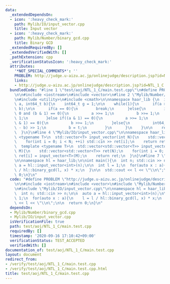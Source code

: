 ```yaml
---
data:
  _extendedDependsOn:
  - icon: ':heavy_check_mark:'
    path: Mylib/IO/input_vector.cpp
    title: Input vector
  - icon: ':heavy_check_mark:'
    path: Mylib/Number/binary_gcd.cpp
    title: Binary GCD
  _extendedRequiredBy: []
  _extendedVerifiedWith: []
  _pathExtension: cpp
  _verificationStatusIcon: ':heavy_check_mark:'
  attributes:
    '*NOT_SPECIAL_COMMENTS*': ''
    PROBLEM: http://judge.u-aizu.ac.jp/onlinejudge/description.jsp?id=NTL_1_C
    links:
    - http://judge.u-aizu.ac.jp/onlinejudge/description.jsp?id=NTL_1_C
  bundledCode: "#line 1 \"test/aoj/NTL_1_C/main.test.cpp\"\n#define PROBLEM \"http://judge.u-aizu.ac.jp/onlinejudge/description.jsp?id=NTL_1_C\"\
    \n\n#include <iostream>\n#include <vector>\n#line 2 \"Mylib/Number/binary_gcd.cpp\"\
    \n#include <utility>\n#include <cmath>\n\nnamespace haar_lib {\n  int64_t binary_gcd(int64_t\
    \ a, int64_t b){\n    int64_t g = 1;\n\n    while(1){\n      if(a > b) std::swap(a,\
    \ b);\n\n      if(a == 0){\n        break;\n      }else{\n        if((a & 1) ==\
    \ 0 and (b & 1) == 0){\n          a >>= 1;\n          b >>= 1;\n          g <<=\
    \ 1;\n        }else if((a & 1) == 0){\n          a >>= 1;\n        }else if((b\
    \ & 1) == 0){\n          b >>= 1;\n        }else{\n          int64_t t = std::abs(a\
    \ - b) >> 1;\n          b = t;\n        }\n      }\n    }\n\n    return g * b;\n\
    \  }\n}\n#line 4 \"Mylib/IO/input_vector.cpp\"\n\nnamespace haar_lib {\n  template\
    \ <typename T>\n  std::vector<T> input_vector(int N){\n    std::vector<T> ret(N);\n\
    \    for(int i = 0; i < N; ++i) std::cin >> ret[i];\n    return ret;\n  }\n\n\
    \  template <typename T>\n  std::vector<std::vector<T>> input_vector(int N, int\
    \ M){\n    std::vector<std::vector<T>> ret(N);\n    for(int i = 0; i < N; ++i)\
    \ ret[i] = input_vector<T>(M);\n    return ret;\n  }\n}\n#line 7 \"test/aoj/NTL_1_C/main.test.cpp\"\
    \n\nnamespace hl = haar_lib;\n\nint main(){\n  int n; std::cin >> n;\n\n  auto\
    \ a = hl::input_vector<int>(n);\n\n  int l = 1;\n  for(auto x : a){\n    l = l\
    \ / hl::binary_gcd(l, x) * x;\n  }\n\n  std::cout << l << \"\\n\";\n\n  return\
    \ 0;\n}\n"
  code: "#define PROBLEM \"http://judge.u-aizu.ac.jp/onlinejudge/description.jsp?id=NTL_1_C\"\
    \n\n#include <iostream>\n#include <vector>\n#include \"Mylib/Number/binary_gcd.cpp\"\
    \n#include \"Mylib/IO/input_vector.cpp\"\n\nnamespace hl = haar_lib;\n\nint main(){\n\
    \  int n; std::cin >> n;\n\n  auto a = hl::input_vector<int>(n);\n\n  int l =\
    \ 1;\n  for(auto x : a){\n    l = l / hl::binary_gcd(l, x) * x;\n  }\n\n  std::cout\
    \ << l << \"\\n\";\n\n  return 0;\n}\n"
  dependsOn:
  - Mylib/Number/binary_gcd.cpp
  - Mylib/IO/input_vector.cpp
  isVerificationFile: true
  path: test/aoj/NTL_1_C/main.test.cpp
  requiredBy: []
  timestamp: '2020-09-16 17:10:42+09:00'
  verificationStatus: TEST_ACCEPTED
  verifiedWith: []
documentation_of: test/aoj/NTL_1_C/main.test.cpp
layout: document
redirect_from:
- /verify/test/aoj/NTL_1_C/main.test.cpp
- /verify/test/aoj/NTL_1_C/main.test.cpp.html
title: test/aoj/NTL_1_C/main.test.cpp
---
```

